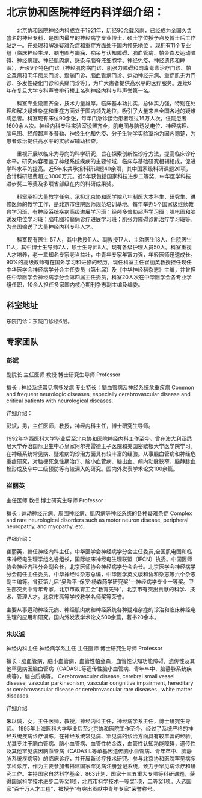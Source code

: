 # 北京协和医院神经内科详细介绍：

　　北京协和医院神经内科成立于1921年，历经90余载风雨，已经成为全国久负盛名的神经专科，是国内最早的神经病学专业博士、硕士学位授予点及博士后工作站之一。在处理和解决疑难杂症和重症方面处于国内领先地位 。现拥有11个专业组（临床神经生理、脑电图与癫痫、痴呆与认知障碍、脑血管病、帕金森及运动障碍、神经病理、神经肌肉病、感染与脑脊液细胞学、神经免疫、神经遗传和睡眠），开设9个特色门诊（神经肌肉病门诊、肌张力障碍和肉毒毒素治疗门诊、帕金森病和老年痴呆门诊、癫痫门诊、脑血管病门诊、运动神经元病、重症肌无力门诊、多发性硬化门诊和头痛门诊等），为广大患者提供高水平的医疗服务。连续6年在复旦大学专科声誉排行榜上名列神经内科专科声誉第一名。

　　科室专业设置齐全，技术力量雄厚。临床基本功扎实，总体实力强，特别在处理和解决疑难杂症和重症方面处于国内领先地位，吸引了大量来自全国各地的疑难病患者。科室现有床位90余张，每年门急诊接治患者超过16万人次，住院患者1600余人次。神经内科专科实验室设置齐全，肌电图与脑诱发电位、神经病理、脑电图、经颅超声多普勒、神经生化和免疫、分子生物学实验室均为国内翘楚，为患者诊治提供高水平的实验室辅助检查。

　　重视开展以临床为导向的科学研究，旨在探索创新性诊疗方法，提高临床诊疗水平。研究内容覆盖了神经系统疾病的主要领域，临床与基础研究相辅相成，促进学科水平的提高。近5年来共承担科研课题40余项，其中国家级科研课题20项，合计科研经费超过3000万元。近5年获包括国家科技进步二等奖、中华医学科技进步奖二等奖及多项省部级在内的科研成果奖。 

　　科室承担大量教学任务。承担北京协和医学院八年制医大本科生、研究生、进修医师的教学工作，是北京市住院医师规范培训基地。每年举办5个国家级继续教育学习班，有神经系统疾病高级进展学习班；经颅多普勒超声学习班；肌电图和脑诱发电位学习班；脑电图和癫痫诊疗进展学习班；肌张力障碍诊断治疗学习班等。为全国输送了大量神经内科专科人才。

　　科室现有医生 57人，其中教授11人、副教授17人、主治医生18人、住院医生11人，其中博士生导师7人，硕士生导师8人。现有各级护理人员50人。科室重视人才培养，老一辈知名专家老当益壮，中青年专家年富力强，年轻医师迅速成长。90%的高级教师有在国外学习和进修的经历。现任科室主任崔丽英教授担任现任中华医学会神经病学分会主任委员（第七届）及《中华神经科杂志》主编，并曾担任中华医学会神经病学分会第四届主任委员，科室20人次在中华医学会各专业学组任职，10余人担任多家国内核心期刊杂志副主编及编委。



## 科室地址

东院门诊：东院门诊楼6层。



## 专家团队

### 彭斌

副院长 主任医师 教授 博士研究生导师 Professor

擅长 : 神经系统常见病多发病 专业特长：脑血管病及神经系统危重疾病 Common and frequent neurologic diseases, especially cerebrovascular disease and critical patients with neurological diseases.

详细介绍：

彭斌，男，主任医师，教授，神经内科主任，博士研究生导师。

1992年华西医科大学毕业后至北京协和医院神经内科工作至今。曾在澳大利亚悉尼大学乔治国际卫生中心皇家阿尔弗雷德王子医院和美国密歇根大学医学院学习。在神经系统常见病、疑难病的诊治方面具有较丰富的经验。从事脑血管病和神经危重症研究，对脑梗死急性期治疗、脑小血管病、脑出血、颅内动脉狭窄、脑静脉血栓形成及卒中二级预防等有较深入的研究。国内外发表学术论文100余篇。



### 崔丽英

主任医师 教授 博士研究生导师 Professor

擅长 : 运动神经元病、周围神经病、肌肉病等神经系统的各种疑难杂症 Complex and rare neurological disorders such as motor neuron disease, peripheral neuropathy, and myopathy, etc.

详细介绍：

崔丽英，曾任神经内科主任。中华医学会神经病学分会主任委员,全国肌电图和临床神经电生理学组名誉组长，国际临床神经电生理联盟（IFCN）执委。中国医师协会神经内科分会副会长，北京医师协会神经病学分会会长。北京医学会神经病学分会前任主任委员。中华神经科杂志总编，中华医学英文版和协和杂志等六个杂志副主编等。曾获第九届“吴阶平-保罗·杨森药学研究奖”—神经病学专业一等奖。卫生部突贡中青年专家，北京市教育工会“教育先锋”，北京市有突出贡献的科学、技术、管理人才。北京市高等学校教学名师奖等荣誉。

主要从事运动神经元病、神经肌肉病和神经系统各种疑难杂症的诊治和临床神经电生理的应用和研究。国内外发表学术论文500余篇，著书20余本。



### 朱以诚

神经内科主任 神经病学系主任 主任医师 博士研究生导师 Professor

擅长 : 脑血管病，脑小血管病，血管性帕金森，血管性认知功能障碍，遗传性及其他罕见病因脑血管病（CADASIL等遗传性脑小血管病、青年卒中、脑静脉系统疾病等），脑白质病等。 Cerebrovascular disease, cerebral small vessel disease, vascular parkinsonism, vascular congnitive impairment, hereditary or cerebrovascular disease or cerebrovascular rare diseases , white matter diseases.

详细介绍

朱以诚，女，主任医师，教授，神经内科主任，神经病学系主任，博士研究生导师。
  1995年上海医科大学毕业后至北京协和医院工作至今，经过了系统严格的神经系统疾病诊疗训练，在神经系统常见病、罕见病的诊治方面具有较丰富的经验。尤其专注于脑血管病、脑小血管病、血管性帕金森，血管性认知功能障碍，遗传性及其他罕见病因脑血管病（CADASIL等单基因遗传脑小血管病、青年卒中、脑静脉系统疾病等）的临床诊疗，并开展新诊疗技术研究。参与北京协和医院罕见病多学科诊疗，作为主要参加者搭建国家罕见病注册登记系统，致力于罕见病诊疗和研究工作。主持国家自然科学基金、863计划、国家十三五重大专项等科研课题，获得国家科学技术进步二等奖1项，北京市科学技术一等奖1项，二等奖1项。入选国家“百千万人才工程”，被授予“有突出贡献中青年专家”荣誉称号。
